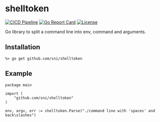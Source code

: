 # shelltoken

[![CICD Pipeline](https://github.com/sni/shelltoken/actions/workflows/citest.yml/badge.svg)](https://github.com/sni/shelltoken/actions/workflows/citest.yml)
[![Go Report Card](https://goreportcard.com/badge/github.com/sni/shelltoken)](https://goreportcard.com/report/github.com/sni/shelltoken)
[![License](https://img.shields.io/github/license/sni/shelltoken)](https://github.com/sni/shelltoken/blob/main/LICENSE)

Go library to split a command line into env, command and arguments.

## Installation

    %> go get github.com/sni/shelltoken

## Example

    package main

    import (
        "github.com/sni/shelltoken"
    )

    env, argv, err := shelltoken.Parse("./command line with 'spaces' and back\slashes")
